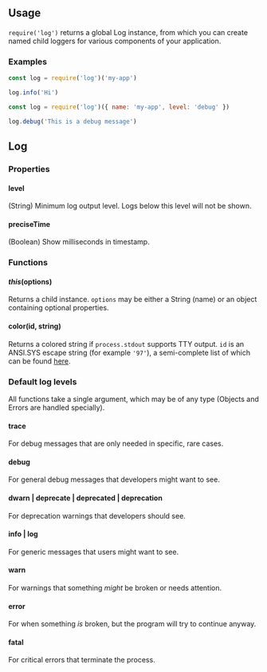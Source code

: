 ## Usage
`require('log')` returns a global Log instance, from which you can create named child loggers for various components of your application.

### Examples
```js
const log = require('log')('my-app')

log.info('Hi')
```
```js
const log = require('log')({ name: 'my-app', level: 'debug' })

log.debug('This is a debug message')
```

## Log

### Properties

#### level
(String) Minimum log output level. Logs below this level will not be shown.

#### preciseTime
(Boolean) Show milliseconds in timestamp.

### Functions

#### *this*(options)
Returns a child instance. `options` may be either a String (name) or an object containing optional properties.

#### color(id, string)
Returns a colored string if `process.stdout` supports TTY output. `id` is an ANSI.SYS escape string (for example `'97'`), a semi-complete list of which can be found [here](https://stackoverflow.com/a/38617204).

### Default log levels
All functions take a single argument, which may be of any type (Objects and Errors are handled specially).

#### trace
For debug messages that are only needed in specific, rare cases.

#### debug
For general debug messages that developers might want to see.

#### dwarn | deprecate | deprecated | deprecation
For deprecation warnings that developers should see.

#### info | log
For generic messages that users might want to see.

#### warn
For warnings that something *might* be broken or needs attention.

#### error
For when something *is* broken, but the program will try to continue anyway.

#### fatal
For critical errors that terminate the process.